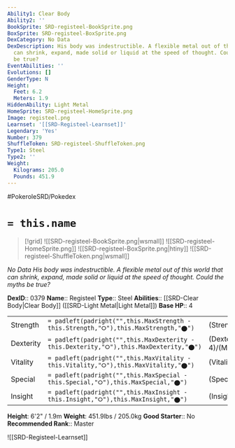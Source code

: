 ```yaml
---
Ability1: Clear Body
Ability2: ''
BookSprite: SRD-registeel-BookSprite.png
BoxSprite: SRD-registeel-BoxSprite.png
DexCategory: No Data
DexDescription: His body was indestructible. A flexible metal out of this world that
  can shrink, expand, made solid or liquid at the speed of thought. Could the myths
  be true?
EventAbilities: ''
Evolutions: []
GenderType: N
Height:
  Feet: 6.2
  Meters: 1.9
HiddenAbility: Light Metal
HomeSprite: SRD-registeel-HomeSprite.png
Image: registeel.png
Learnset: '[[SRD-Registeel-Learnset]]'
Legendary: 'Yes'
Number: 379
ShuffleToken: SRD-registeel-ShuffleToken.png
Type1: Steel
Type2: ''
Weight:
  Kilograms: 205.0
  Pounds: 451.9
---
```


#PokeroleSRD/Pokedex

# `= this.name`

> [!grid]
> ![[SRD-registeel-BookSprite.png|wsmall]]
> ![[SRD-registeel-HomeSprite.png]]
> ![[SRD-registeel-BoxSprite.png|htiny]]
> ![[SRD-registeel-ShuffleToken.png|wsmall]]


*No Data*
*His body was indestructible. A flexible metal out of this world that can shrink, expand, made solid or liquid at the speed of thought. Could the myths be true?*

**DexID**:: 0379
**Name**:: Registeel
**Type**:: Steel
**Abilities**:: [[SRD-Clear Body|Clear Body]] ([[SRD-Light Metal|Light Metal]])
**Base HP**:: 4

|           |                                                                                        |                                          |
| --------- | -------------------------------------------------------------------------------------- | ---------------------------------------- |
| Strength  | `= padleft(padright("",this.MaxStrength - this.Strength,"⭘"),this.MaxStrength,"⬤")`    | (Strength::5)/(MaxStrength::5)   |
| Dexterity | `= padleft(padright("",this.MaxDexterity - this.Dexterity,"⭘"),this.MaxDexterity,"⬤")` | (Dexterity:: 4)/(MaxDexterity::4) |
| Vitality  | `= padleft(padright("",this.MaxVitality - this.Vitality,"⭘"),this.MaxVitality,"⬤")`    | (Vitality::8)/(MaxVitality::8)   |
| Special   | `= padleft(padright("",this.MaxSpecial - this.Special,"⭘"),this.MaxSpecial,"⬤")`       | (Special::5)/(MaxSpecial::5)     |
| Insight   | `= padleft(padright("",this.MaxInsight - this.Insight,"⭘"),this.MaxInsight,"⬤")`       | (Insight::8)/(MaxInsight::8)     |

**Height**: 6'2" / 1.9m
**Weight**: 451.9lbs / 205.0kg
**Good Starter**:: No
**Recommended Rank**:: Master

![[SRD-Registeel-Learnset]]